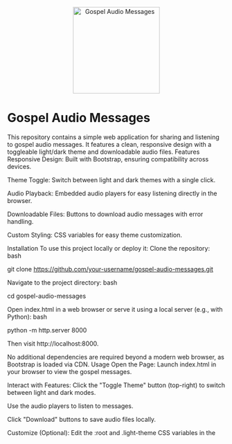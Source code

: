 <p align="center">
  <img src="http://checkthese.com/img/IMG_0160.PNG?3" alt="Gospel Audio Messages" width="200" height="200">
</p>

# Gospel Audio Messages


This repository contains a simple web application for sharing and listening to gospel audio messages. It features a clean, responsive design with a toggleable light/dark theme and downloadable audio files.
Features
Responsive Design: Built with Bootstrap, ensuring compatibility across devices.

Theme Toggle: Switch between light and dark themes with a single click.

Audio Playback: Embedded audio players for easy listening directly in the browser.

Downloadable Files: Buttons to download audio messages with error handling.

Custom Styling: CSS variables for easy theme customization.

Installation
To use this project locally or deploy it:
Clone the repository:
bash

git clone https://github.com/your-username/gospel-audio-messages.git

Navigate to the project directory:
bash

cd gospel-audio-messages

Open index.html in a web browser or serve it using a local server (e.g., with Python):
bash

python -m http.server 8000

Then visit http://localhost:8000.

No additional dependencies are required beyond a modern web browser, as Bootstrap is loaded via CDN.
Usage
Open the Page:
Launch index.html in your browser to view the gospel messages.

Interact with Features:
Click the "Toggle Theme" button (top-right) to switch between light and dark modes.

Use the audio players to listen to messages.

Click "Download" buttons to save audio files locally.

Customize (Optional):
Edit the :root and .light-theme CSS variables in the <style> section to adjust colors.

Add more audio messages by duplicating the <div class="col"> blocks in the HTML.

Code Explanation
The project uses HTML, CSS, and JavaScript:
HTML: Structures the page with a navbar, theme toggle, and audio cards.

CSS: Utilizes CSS variables and Bootstrap for theming and responsiveness.

JavaScript:
toggleTheme(): Switches between light and dark modes by toggling a class.

Download functionality: Uses fetch to retrieve audio files as blobs, creating downloadable links with error handling.

Audio files (e.g., Blindfolded Fools.mp3) are assumed to be in an audio/ directory relative to index.html. Update paths if your structure differs.
Contributing
Contributions are welcome! Feel free to submit a Pull Request or open an Issue with suggestions, bug reports, or new features (e.g., adding more messages or enhancing the UI).
License
This project is licensed under the MIT License - see the LICENSE file for details.
Acknowledgments
Built with Bootstrap 5.3.2 for responsive design.

Inspired by the desire to share gospel messages in an accessible, user-friendly format.

Additional Notes:
Ensure audio files are placed in an audio/ folder or adjust the <source src> paths accordingly.

Replace the placeholder image URL in the README with a relevant logo or screenshot of your project.

